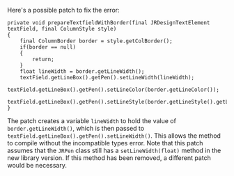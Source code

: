 Here's a possible patch to fix the error:
```
private void prepareTextfieldWithBorder(final JRDesignTextElement textField, final ColumnStyle style)
{
    final ColumnBorder border = style.getColBorder();
    if(border == null)
    {
        return;
    }
    float lineWidth = border.getLineWidth();
    textField.getLineBox().getPen().setLineWidth(lineWidth);
    textField.getLineBox().getPen().setLineColor(border.getLineColor());
    textField.getLineBox().getPen().setLineStyle(border.getLineStyle().getLineStyleEnum());
}
```
The patch creates a variable `lineWidth` to hold the value of `border.getLineWidth()`, which is then passed to `textField.getLineBox().getPen().setLineWidth()`. This allows the method to compile without the incompatible types error.
Note that this patch assumes that the `JRPen` class still has a `setLineWidth(float)` method in the new library version. If this method has been removed, a different patch would be necessary.